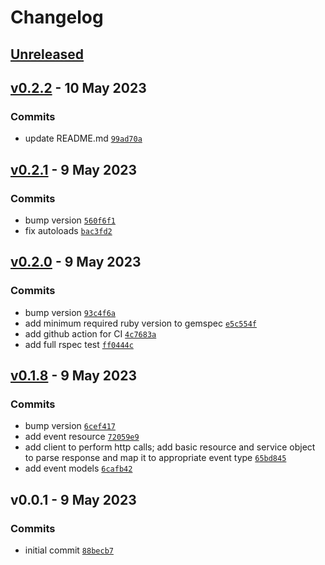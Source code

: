 # Changelog

## [Unreleased](https://github.com/nexxus-vi/ingv_chlg/compare/v0.2.2...HEAD)

## [v0.2.2](https://github.com/nexxus-vi/ingv_chlg/compare/v0.2.1...v0.2.2) - 10 May 2023

### Commits

- update README.md [`99ad70a`](https://github.com/nexxus-vi/ingv_chlg/commit/99ad70aff2af7d54898a75b6a3c395e930d3251e)

## [v0.2.1](https://github.com/nexxus-vi/ingv_chlg/compare/v0.2.0...v0.2.1) - 9 May 2023

### Commits

- bump version [`560f6f1`](https://github.com/nexxus-vi/ingv_chlg/commit/560f6f156703444817a429b9ae2cbbb2b4d2ab95)
- fix autoloads [`bac3fd2`](https://github.com/nexxus-vi/ingv_chlg/commit/bac3fd2ff55cdc50d533bc6b35b963c698e547ab)

## [v0.2.0](https://github.com/nexxus-vi/ingv_chlg/compare/v0.1.8...v0.2.0) - 9 May 2023

### Commits

- bump version [`93c4f6a`](https://github.com/nexxus-vi/ingv_chlg/commit/93c4f6a1a5d0208b52d7ced5f7c211522dd07871)
- add minimum required ruby version to gemspec [`e5c554f`](https://github.com/nexxus-vi/ingv_chlg/commit/e5c554f940028cd0472a9eaf468d37aa83c14e28)
- add github action for CI [`4c7683a`](https://github.com/nexxus-vi/ingv_chlg/commit/4c7683ae0dacd7c452a5ec736f0e382e96d2506f)
- add full rspec test [`ff0444c`](https://github.com/nexxus-vi/ingv_chlg/commit/ff0444ce393562ed6da783416cc38f5b013197a0)

## [v0.1.8](https://github.com/nexxus-vi/ingv_chlg/compare/v0.0.1...v0.1.8) - 9 May 2023

### Commits

- bump version [`6cef417`](https://github.com/nexxus-vi/ingv_chlg/commit/6cef4172404149d7fcaa1afc8127a2fae0deac98)
- add event resource [`72059e9`](https://github.com/nexxus-vi/ingv_chlg/commit/72059e9316af5890e7d549b0322d0bc1c4fc7568)
- add client to perform http calls;
add basic resource and service object to parse response and map it to appropriate event type [`65bd845`](https://github.com/nexxus-vi/ingv_chlg/commit/65bd845e9d4d60da583e6d58d3f358cef2e13dfd)
- add event models [`6cafb42`](https://github.com/nexxus-vi/ingv_chlg/commit/6cafb4206d1d761b0d0ac715462957f98a296357)

## v0.0.1 - 9 May 2023

### Commits

- initial commit [`88becb7`](https://github.com/nexxus-vi/ingv_chlg/commit/88becb7f012bd58d9908b71397dd12ae5aa53051)
